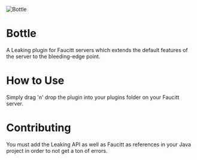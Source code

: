 ![Bottle](http://media-mcw.cursecdn.com/8/88/Glass_Bottle.png)

Bottle
======

A Leaking plugin for Faucitt servers which extends the default features of the server to the bleeding-edge point.

How to Use
======

Simply drag 'n' drop the plugin into your plugins folder on your Faucitt server.

Contributing
======

You must add the Leaking API as well as Faucitt as references in your Java project in order to not get a ton of errors.